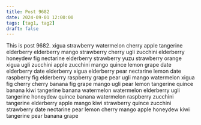 ```yaml
---
title: Post 9682
date: 2024-09-01 12:00:00
tags: [tag1, tag2]
draft: false
---
```

This is post 9682.
xigua
strawberry
watermelon
cherry
apple
tangerine
elderberry
elderberry
mango
strawberry
cherry
ugli
zucchini
elderberry
honeydew
fig
nectarine
elderberry
strawberry
yuzu
strawberry
orange
xigua
ugli
zucchini
apple
zucchini
mango
quince
lemon
grape
date
elderberry
date
elderberry
xigua
elderberry
pear
nectarine
lemon
date
raspberry
fig
elderberry
raspberry
grape
pear
ugli
mango
watermelon
xigua
fig
cherry
cherry
banana
fig
grape
mango
ugli
pear
lemon
tangerine
quince
banana
kiwi
tangerine
banana
watermelon
watermelon
elderberry
ugli
tangerine
honeydew
quince
banana
watermelon
raspberry
zucchini
tangerine
elderberry
apple
mango
kiwi
strawberry
quince
zucchini
strawberry
date
nectarine
pear
lemon
cherry
mango
apple
honeydew
kiwi
tangerine
pear
banana
grape
